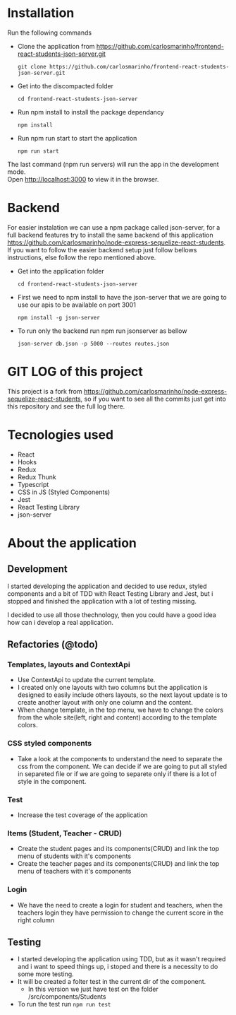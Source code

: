 # Installation

Run the following commands

- Clone the application from https://github.com/carlosmarinho/frontend-react-students-json-server.git

  ```
  git clone https://github.com/carlosmarinho/frontend-react-students-json-server.git
  ```

- Get into the discompacted folder

  ```
  cd frontend-react-students-json-server
  ```

- Run npm install to install the package dependancy

  ```
  npm install
  ```

- Run npm run start to start the application
  ```
  npm run start
  ```

The last command (npm run servers) will run the app in the development mode.\
Open [http://localhost:3000](http://localhost:3000) to view it in the browser.

# Backend

For easier instalation we can use a npm package called json-server, for a full backend features try to install the same backend of this application https://github.com/carlosmarinho/node-express-sequelize-react-students. If you want to follow the easier backend setup just follow bellows instructions, else follow the repo mentioned above.

- Get into the application folder

  ```
  cd frontend-react-students-json-server
  ```

- First we need to npm install to have the json-server that we are going to use our apis to be available on port 3001

  ```
  npm install -g json-server
  ```

- To run only the backend run npm run jsonserver as bellow

  ```
  json-server db.json -p 5000 --routes routes.json
  ```

# GIT LOG of this project

This project is a fork from https://github.com/carlosmarinho/node-express-sequelize-react-students, so if you want to see all the commits just get into this repository and see the full log there.

# Tecnologies used

- React
- Hooks
- Redux
- Redux Thunk
- Typescript
- CSS in JS (Styled Components)
- Jest
- React Testing Library
- json-server

# About the application

## Development

I started developing the application and decided to use redux, styled components and a bit of TDD with React Testing Library and Jest, but i stopped and finished the application with a lot of testing missing.

I decided to use all those thechnology, then you could have a good idea how can i develop a real application.

## Refactories (@todo)

### Templates, layouts and ContextApi

- Use ContextApi to update the current template.
- I created only one layouts with two columns but the application is designed to easily include others layouts, so the next layout update is to create another layout with only one column and the content.
- When change template, in the top menu, we have to change the colors from the whole site(left, right and content) according to the template colors.

### CSS styled components

- Take a look at the components to understand the need to separate the css from the component. We can decide if we are going to put all styled in separeted file or if we are going to separete only if there is a lot of style in the component.

### Test

- Increase the test coverage of the application

### Items (Student, Teacher - CRUD)

- Create the student pages and its components(CRUD) and link the top menu of students with it's components
- Create the teacher pages and its components(CRUD) and link the top menu of teachers with it's components

### Login

- We have the need to create a login for student and teachers, when the teachers login they have permission to change the current score in the right column

## Testing

- I started developing the application using TDD, but as it wasn't required and i want to speed things up, i stoped and there is a necessity to do some more testing.
- It will be created a folter test in the current dir of the component.
  - In this version we just have test on the folder /src/components/Students
- To run the test run `npm run test`
